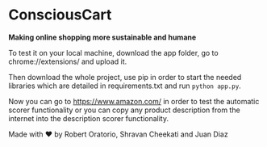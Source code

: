 # ConsciousCart
**Making online shopping more sustainable and humane**

To test it on your local machine, download the app folder, go to chrome://extensions/ and upload it.

Then download the whole project, use pip in order to start the needed libraries which are detailed in requirements.txt and run `python app.py`. 

Now you can go to https://www.amazon.com/ in order to test the automatic scorer functionality or you can copy any product description from the internet into the description scorer functionality.



Made with ❤ by Robert Oratorio, Shravan Cheekati and Juan Diaz


